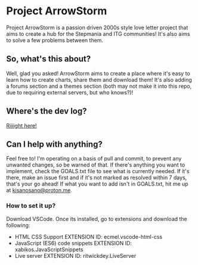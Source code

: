 # **Project ArrowStorm**

Project ArrowStorm is a passion driven 2000s style love letter project that aims to create a hub for the Stepmania and ITG communities! It's also aims to solve a few problems between them.

## So, what's this about?

Well, glad you asked! ArrowStorm aims to create a place where it's easy to learn how to create charts, share them and download them! It's also adding a forums section and a themes section (both may not make it into this repo, due to requiring external servers, but who knows?)!

## Where's the dev log?
[Riiiight here!](https://youtube.com/playlist?list=PLFSQbJB-6Pt9EY9S9FPnEkaJT-AMGHECc&feature=shared)
## Can I help with anything?

Feel free to! I'm operating on a basis of pull and commit, to prevent any unwanted changes, so be warned of that. If there's anything you want to implement, check the GOALS.txt file to see what is currently needed. If it's there, make an issue first and if it's not marked as resolved within 7 days, that's your go ahead! If what you want to add isn't in GOALS.txt, hit me up at <kisanosano@proton.me>.

### How to set it up?

Download VSCode. Once its installed, go to extensions and download the following:

- HTML CSS Support EXTENSION ID: ecmel.vscode-html-css
- JavaScript (ES6) code snippets EXTENSION ID: xabikos.JavaScriptSnippets
- Live server EXTENSION ID: ritwickdey.LiveServer
